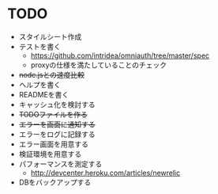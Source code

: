 # TODO

 * スタイルシート作成
 * テストを書く
   * https://github.com/intridea/omniauth/tree/master/spec
   * proxyの仕様を満たしていることのチェック
 * <del>node.jsとの速度比較</del>
 * ヘルプを書く
 * READMEを書く
 * キャッシュ化を検討する
 * <del>TODOファイルを作る</del>
 * <del>エラーを画面に通知する</del>
 * エラーをログに記録する
 * エラー画面を用意する
 * 検証環境を用意する
 * パフォーマンスを測定する
   * http://devcenter.heroku.com/articles/newrelic
 * DBをバックアップする
